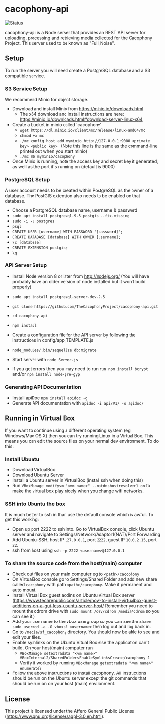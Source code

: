 # cacophony-api

[![Status](https://api.travis-ci.org/TheCacophonyProject/cacophony-api.svg)](https://travis-ci.org/TheCacophonyProject/cacophony-api)

cacophony-api is a Node server that provides an REST API server for
uploading, processing and retrieving media collected for the Cacophony
Project. This server used to be known as "Full_Noise".

## Setup

To run the server you will need create a PostgreSQL database and a S3
compatible service.

### S3 Service Setup

We recommend Minio for object storage.

* Download and install Minio from https://minio.io/downloads.html
  - The x64 download and install instructions are here:
    https://minio.io/downloads.html#download-server-linux-x64
* Create a bucket in minio called 'cacophony'
  - `wget https://dl.minio.io/client/mc/release/linux-amd64/mc`
  - `chmod +x mc`
  - `./mc config host add myminio http://127.0.0.1:9000 <private key> <public key> ` (Note this line is the same as the command-line printed out when you start minio)
  - `./mc mb myminio/cacophony`
* Once Minio is running, note the access key and secret key it
  generated, as well as the port it's running on (default is 9000)


### PostgreSQL Setup

A user account needs to be created within PostgreSQL as the owner of a
database. The PostGIS extension also needs to be enabled on that
database.

* Choose a PostgreSQL database name, username & password
* `sudo apt install postgresql-9.5 postgis --fix-missing`
* `sudo -i -u postgres`
* `psql`
* `CREATE USER [username] WITH PASSWORD '[password]';`
* `CREATE DATABASE [database] WITH OWNER [username];`
* `\c [database]`
* `CREATE EXTENSION postgis;`
* `\q`

### API Server Setup

* Install Node version 8 or later from http://nodejs.org/  (You will have probably have an older version of node installed but it won't build properly)
* `sudo apt install postgresql-server-dev-9.5`

* `git clone https://github.com/TheCacophonyProject/cacophony-api.git`
* `cd cacophony-api`
* `npm install`
* Create a configuration file for the API server by following the instructions in config/app_TEMPLATE.js
* `node_modules/.bin/sequelize db:migrate`
* Start server with `node Server.js`
* If you get errors then you may need to run `run npm install bcrypt` and/or `npm install node-pre-gyp`



### Generating API Documentation

* Install apiDoc `npm install apidoc -g`
* Generate API documentation with `apidoc -i api/V1/ -o apidoc/`


## Running in Virtual Box

If you want to continue using a different operating system (eg Windows/Mac OS X) then you can try running Linux in a Virtual Box.   This means you can edit the source files on your normal dev environment.  To do this:

### Install Ubuntu
* Download VirtualBox
* Download Ubuntu Server
* Install a Ubuntu server in VirtualBox (install ssh when doing this)
* Run `VBoxManage modifyvm "<vm name>" --natdnshostresolver1 on` to make the virtual box play nicely when you change wifi networks.

### SSH into Ubuntu the box 
It is much better to ssh in than use the default console which is awful. To get this working:
*  Open up port 2222 to ssh into.   Go to VirtualBox console, click Ubuntu server and navigate to Settings/Network/Adaptor1(NAT)/Port Forwarding
*  Add Ubuntu-SSH, host IP `127.0.0.1`, port `2222`, guest IP `10.0.2.15`, port `22`. 
*  ssh from host using `ssh -p 2222 <username>@127.0.0.1`

### To share the source code from the host(main) computer
* Check out files on your main computer eg to `<path>/cacophony`
* On VirtualBox console go to Settings/Shared Folder and add new share called `cacophony` with path `<path>/cacophony`.   Make it permanent and auto mount.
* Install Virtual Box guest addins on Ubuntu Virtual Box server (https://www.techrepublic.com/article/how-to-install-virtualbox-guest-additions-on-a-gui-less-ubuntu-server-host/ Remember you need to mount the cdrom drive with `sudo mount /dev/cdrom /media/cdrom` so you can see it.)
* Add your username to the vbox  usergroup so you can see the share `sudo usermod -a -G vboxsf <username>` then log out and log back in.
* Go to `/media/sf_cacophony` directory.  You should now be able to see and edit your files.
* Enable symlinks on the Ubuntu Vitual Box else the application can't build. On your host(main) computer run
  - `VBoxManage setextradata "<vm name>" VBoxInternal2/SharedFoldersEnableSymlinksCreate/cacophony 1`
  - Verify it worked by running `VBoxManage getextradata "<vm name>" enumerate`\
* Follow the above instructions to install cacophony.  All instructions should be run on the Ubuntu server except the git commands that should be run on on your host (main) environment.


## License

This project is licensed under the Affero General Public License
(https://www.gnu.org/licenses/agpl-3.0.en.html).
